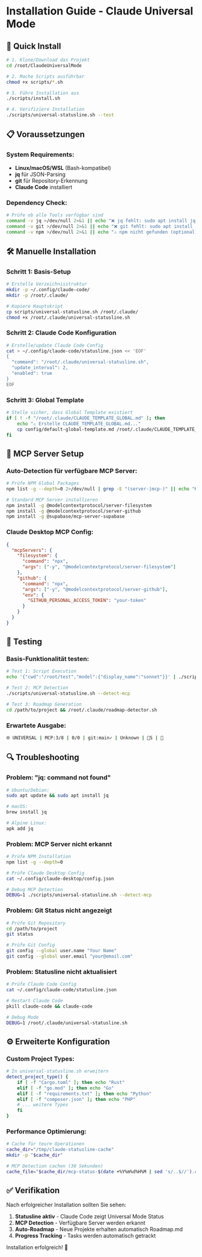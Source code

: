 # Installation Guide - Claude Universal Mode

## 🚀 Quick Install

```bash
# 1. Klone/Download das Projekt
cd /root/ClaudeUniversalMode

# 2. Mache Scripts ausführbar  
chmod +x scripts/*.sh

# 3. Führe Installation aus
./scripts/install.sh

# 4. Verifiziere Installation
./scripts/universal-statusline.sh --test
```

## 📋 Voraussetzungen

### System Requirements:
- **Linux/macOS/WSL** (Bash-kompatibel)
- **jq** für JSON-Parsing
- **git** für Repository-Erkennung
- **Claude Code** installiert

### Dependency Check:

```bash
# Prüfe ob alle Tools verfügbar sind
command -v jq >/dev/null 2>&1 || echo "❌ jq fehlt: sudo apt install jq"
command -v git >/dev/null 2>&1 || echo "❌ git fehlt: sudo apt install git"
command -v npm >/dev/null 2>&1 || echo "⚠️ npm nicht gefunden (optional)"
```

## 🛠️ Manuelle Installation

### Schritt 1: Basis-Setup

```bash
# Erstelle Verzeichnisstruktur
mkdir -p ~/.config/claude-code/
mkdir -p /root/.claude/

# Kopiere Hauptskript
cp scripts/universal-statusline.sh /root/.claude/
chmod +x /root/.claude/universal-statusline.sh
```

### Schritt 2: Claude Code Konfiguration

```bash
# Erstelle/update Claude Code Config
cat > ~/.config/claude-code/statusline.json << 'EOF'
{
  "command": "/root/.claude/universal-statusline.sh",
  "update_interval": 2,
  "enabled": true
}
EOF
```

### Schritt 3: Global Template

```bash
# Stelle sicher, dass Global Template existiert
if [ ! -f "/root/.claude/CLAUDE_TEMPLATE_GLOBAL.md" ]; then
    echo "⚠️ Erstelle CLAUDE_TEMPLATE_GLOBAL.md..."
    cp config/default-global-template.md /root/.claude/CLAUDE_TEMPLATE_GLOBAL.md
fi
```

## 🔧 MCP Server Setup

### Auto-Detection für verfügbare MCP Server:

```bash
# Prüfe NPM Global Packages
npm list -g --depth=0 2>/dev/null | grep -E "(server-|mcp-)" || echo "Keine MCP Server gefunden"

# Standard MCP Server installieren
npm install -g @modelcontextprotocol/server-filesystem
npm install -g @modelcontextprotocol/server-github  
npm install -g @supabase/mcp-server-supabase
```

### Claude Desktop MCP Config:

```json
{
  "mcpServers": {
    "filesystem": {
      "command": "npx",
      "args": ["-y", "@modelcontextprotocol/server-filesystem"]
    },
    "github": {
      "command": "npx", 
      "args": ["-y", "@modelcontextprotocol/server-github"],
      "env": {
        "GITHUB_PERSONAL_ACCESS_TOKEN": "your-token"
      }
    }
  }
}
```

## 🧪 Testing

### Basis-Funktionalität testen:

```bash
# Test 1: Script Execution
echo '{"cwd":"/root/test","model":{"display_name":"sonnet"}}' | ./scripts/universal-statusline.sh

# Test 2: MCP Detection  
./scripts/universal-statusline.sh --detect-mcp

# Test 3: Roadmap Generation
cd /path/to/project && /root/.claude/roadmap-detector.sh
```

### Erwartete Ausgabe:

```bash
🌐 UNIVERSAL | MCP:3/8 | 0/0 | git:main✓ | Unknown | 🧠S | 📖
```

## 🔍 Troubleshooting

### Problem: "jq: command not found"

```bash
# Ubuntu/Debian:
sudo apt update && sudo apt install jq

# macOS:
brew install jq

# Alpine Linux:
apk add jq
```

### Problem: MCP Server nicht erkannt

```bash
# Prüfe NPM Installation
npm list -g --depth=0

# Prüfe Claude Desktop Config
cat ~/.config/claude-desktop/config.json

# Debug MCP Detection
DEBUG=1 ./scripts/universal-statusline.sh --detect-mcp
```

### Problem: Git Status nicht angezeigt

```bash
# Prüfe Git Repository
cd /path/to/project
git status

# Prüfe Git Config
git config --global user.name "Your Name"
git config --global user.email "your@email.com"
```

### Problem: Statusline nicht aktualisiert

```bash
# Prüfe Claude Code Config
cat ~/.config/claude-code/statusline.json

# Restart Claude Code
pkill claude-code && claude-code

# Debug Mode
DEBUG=1 /root/.claude/universal-statusline.sh
```

## ⚙️ Erweiterte Konfiguration

### Custom Project Types:

```bash
# In universal-statusline.sh erweitern
detect_project_type() {
    if [ -f "Cargo.toml" ]; then echo "Rust"
    elif [ -f "go.mod" ]; then echo "Go" 
    elif [ -f "requirements.txt" ]; then echo "Python"
    elif [ -f "composer.json" ]; then echo "PHP"
    # ... weitere Types
    fi
}
```

### Performance Optimierung:

```bash
# Cache für teure Operationen
cache_dir="/tmp/claude-statusline-cache"
mkdir -p "$cache_dir"

# MCP Detection cachen (30 Sekunden)
cache_file="$cache_dir/mcp-status-$(date +%Y%m%d%H%M | sed 's/..$//').cache"
```

## ✅ Verifikation

Nach erfolgreicher Installation sollten Sie sehen:

1. **Statusline aktiv** - Claude Code zeigt Universal Mode Status
2. **MCP Detection** - Verfügbare Server werden erkannt  
3. **Auto-Roadmap** - Neue Projekte erhalten automatisch Roadmap.md
4. **Progress Tracking** - Tasks werden automatisch getrackt

Installation erfolgreich! 🎉